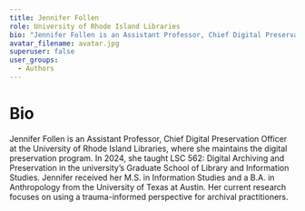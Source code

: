 ```yaml
---
title: Jennifer Follen
role: University of Rhode Island Libraries
bio: "Jennifer Follen is an Assistant Professor, Chief Digital Preservation Officer at the University of Rhode Island Libraries, where she maintains the digital preservation program. In 2024, she taught LSC 562: Digital Archiving and Preservation in the university’s Graduate School of Library and Information Studies. Jennifer received her M.S. in Information Studies and a B.A. in Anthropology from the University of Texas at Austin. Her current research focuses on using a trauma-informed perspective for archival practitioners."
avatar_filename: avatar.jpg
superuser: false
user_groups:
  - Authors
---
```


# Bio
Jennifer Follen is an Assistant Professor, Chief Digital Preservation Officer at the University of Rhode Island Libraries, where she maintains the digital preservation program. In 2024, she taught LSC 562: Digital Archiving and Preservation in the university’s Graduate School of Library and Information Studies. Jennifer received her M.S. in Information Studies and a B.A. in Anthropology from the University of Texas at Austin. Her current research focuses on using a trauma-informed perspective for archival practitioners.



